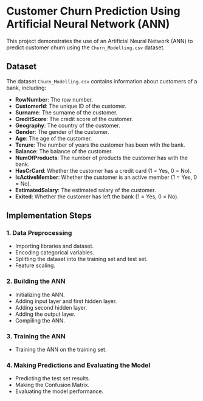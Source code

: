 # Customer Churn Prediction Using Artificial Neural Network (ANN)

This project demonstrates the use of an Artificial Neural Network (ANN) to predict customer churn using the `Churn_Modelling.csv` dataset.

## Dataset

The dataset `Churn_Modelling.csv` contains information about customers of a bank, including:

- **RowNumber**: The row number.
- **CustomerId**: The unique ID of the customer.
- **Surname**: The surname of the customer.
- **CreditScore**: The credit score of the customer.
- **Geography**: The country of the customer.
- **Gender**: The gender of the customer.
- **Age**: The age of the customer.
- **Tenure**: The number of years the customer has been with the bank.
- **Balance**: The balance of the customer.
- **NumOfProducts**: The number of products the customer has with the bank.
- **HasCrCard**: Whether the customer has a credit card (1 = Yes, 0 = No).
- **IsActiveMember**: Whether the customer is an active member (1 = Yes, 0 = No).
- **EstimatedSalary**: The estimated salary of the customer.
- **Exited**: Whether the customer has left the bank (1 = Yes, 0 = No).

## Implementation Steps

### 1. Data Preprocessing
- Importing libraries and dataset.
- Encoding categorical variables.
- Splitting the dataset into the training set and test set.
- Feature scaling.

### 2. Building the ANN
- Initializing the ANN.
- Adding input layer and first hidden layer.
- Adding second hidden layer.
- Adding the output layer.
- Compiling the ANN.

### 3. Training the ANN
- Training the ANN on the training set.

### 4. Making Predictions and Evaluating the Model
- Predicting the test set results.
- Making the Confusion Matrix.
- Evaluating the model performance.
